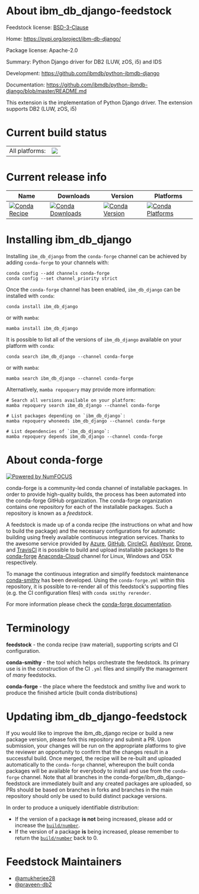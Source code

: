 About ibm_db_django-feedstock
=============================

Feedstock license: [BSD-3-Clause](https://github.com/conda-forge/ibm_db_django-feedstock/blob/main/LICENSE.txt)

Home: https://pypi.org/project/ibm-db-django/

Package license: Apache-2.0

Summary: Python Django driver for DB2 (LUW, zOS, i5) and IDS

Development: https://github.com/ibmdb/python-ibmdb-django

Documentation: https://github.com/ibmdb/python-ibmdb-django/blob/master/README.md

This extension is the implementation of Python Django driver.
The extension supports DB2 (LUW, zOS, i5)


Current build status
====================


<table><tr><td>All platforms:</td>
    <td>
      <a href="https://dev.azure.com/conda-forge/feedstock-builds/_build/latest?definitionId=13068&branchName=main">
        <img src="https://dev.azure.com/conda-forge/feedstock-builds/_apis/build/status/ibm_db_django-feedstock?branchName=main">
      </a>
    </td>
  </tr>
</table>

Current release info
====================

| Name | Downloads | Version | Platforms |
| --- | --- | --- | --- |
| [![Conda Recipe](https://img.shields.io/badge/recipe-ibm_db_django-green.svg)](https://anaconda.org/conda-forge/ibm_db_django) | [![Conda Downloads](https://img.shields.io/conda/dn/conda-forge/ibm_db_django.svg)](https://anaconda.org/conda-forge/ibm_db_django) | [![Conda Version](https://img.shields.io/conda/vn/conda-forge/ibm_db_django.svg)](https://anaconda.org/conda-forge/ibm_db_django) | [![Conda Platforms](https://img.shields.io/conda/pn/conda-forge/ibm_db_django.svg)](https://anaconda.org/conda-forge/ibm_db_django) |

Installing ibm_db_django
========================

Installing `ibm_db_django` from the `conda-forge` channel can be achieved by adding `conda-forge` to your channels with:

```
conda config --add channels conda-forge
conda config --set channel_priority strict
```

Once the `conda-forge` channel has been enabled, `ibm_db_django` can be installed with `conda`:

```
conda install ibm_db_django
```

or with `mamba`:

```
mamba install ibm_db_django
```

It is possible to list all of the versions of `ibm_db_django` available on your platform with `conda`:

```
conda search ibm_db_django --channel conda-forge
```

or with `mamba`:

```
mamba search ibm_db_django --channel conda-forge
```

Alternatively, `mamba repoquery` may provide more information:

```
# Search all versions available on your platform:
mamba repoquery search ibm_db_django --channel conda-forge

# List packages depending on `ibm_db_django`:
mamba repoquery whoneeds ibm_db_django --channel conda-forge

# List dependencies of `ibm_db_django`:
mamba repoquery depends ibm_db_django --channel conda-forge
```


About conda-forge
=================

[![Powered by
NumFOCUS](https://img.shields.io/badge/powered%20by-NumFOCUS-orange.svg?style=flat&colorA=E1523D&colorB=007D8A)](https://numfocus.org)

conda-forge is a community-led conda channel of installable packages.
In order to provide high-quality builds, the process has been automated into the
conda-forge GitHub organization. The conda-forge organization contains one repository
for each of the installable packages. Such a repository is known as a *feedstock*.

A feedstock is made up of a conda recipe (the instructions on what and how to build
the package) and the necessary configurations for automatic building using freely
available continuous integration services. Thanks to the awesome service provided by
[Azure](https://azure.microsoft.com/en-us/services/devops/), [GitHub](https://github.com/),
[CircleCI](https://circleci.com/), [AppVeyor](https://www.appveyor.com/),
[Drone](https://cloud.drone.io/welcome), and [TravisCI](https://travis-ci.com/)
it is possible to build and upload installable packages to the
[conda-forge](https://anaconda.org/conda-forge) [Anaconda-Cloud](https://anaconda.org/)
channel for Linux, Windows and OSX respectively.

To manage the continuous integration and simplify feedstock maintenance
[conda-smithy](https://github.com/conda-forge/conda-smithy) has been developed.
Using the ``conda-forge.yml`` within this repository, it is possible to re-render all of
this feedstock's supporting files (e.g. the CI configuration files) with ``conda smithy rerender``.

For more information please check the [conda-forge documentation](https://conda-forge.org/docs/).

Terminology
===========

**feedstock** - the conda recipe (raw material), supporting scripts and CI configuration.

**conda-smithy** - the tool which helps orchestrate the feedstock.
                   Its primary use is in the construction of the CI ``.yml`` files
                   and simplify the management of *many* feedstocks.

**conda-forge** - the place where the feedstock and smithy live and work to
                  produce the finished article (built conda distributions)


Updating ibm_db_django-feedstock
================================

If you would like to improve the ibm_db_django recipe or build a new
package version, please fork this repository and submit a PR. Upon submission,
your changes will be run on the appropriate platforms to give the reviewer an
opportunity to confirm that the changes result in a successful build. Once
merged, the recipe will be re-built and uploaded automatically to the
`conda-forge` channel, whereupon the built conda packages will be available for
everybody to install and use from the `conda-forge` channel.
Note that all branches in the conda-forge/ibm_db_django-feedstock are
immediately built and any created packages are uploaded, so PRs should be based
on branches in forks and branches in the main repository should only be used to
build distinct package versions.

In order to produce a uniquely identifiable distribution:
 * If the version of a package **is not** being increased, please add or increase
   the [``build/number``](https://docs.conda.io/projects/conda-build/en/latest/resources/define-metadata.html#build-number-and-string).
 * If the version of a package **is** being increased, please remember to return
   the [``build/number``](https://docs.conda.io/projects/conda-build/en/latest/resources/define-metadata.html#build-number-and-string)
   back to 0.

Feedstock Maintainers
=====================

* [@amukherjee28](https://github.com/amukherjee28/)
* [@praveen-db2](https://github.com/praveen-db2/)

